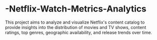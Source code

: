 # -Netflix-Watch-Metrics-Analytics

 This project aims to analyze and visualize Netflix's content catalog to provide insights into the distribution of movies and TV shows, content ratings, top genres, geographic availability, and release trends over time.
